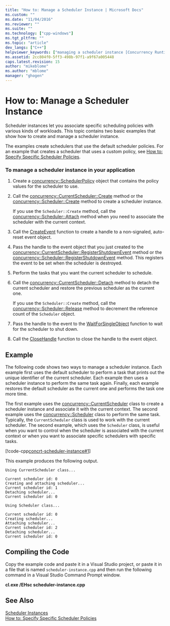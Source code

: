 ```yaml
---
title: "How to: Manage a Scheduler Instance | Microsoft Docs"
ms.custom: ""
ms.date: "11/04/2016"
ms.reviewer: ""
ms.suite: ""
ms.technology: ["cpp-windows"]
ms.tgt_pltfrm: ""
ms.topic: "article"
dev_langs: ["C++"]
helpviewer_keywords: ["managing a scheduler instance [Concurrency Runtime]", "scheduler instances, managing [Concurrency Runtime]"]
ms.assetid: 2cc804f0-5ff3-498b-97f1-a9f67a005448
caps.latest.revision: 15
author: "mikeblome"
ms.author: "mblome"
manager: "ghogen"
---
```

# How to: Manage a Scheduler Instance
Scheduler instances let you associate specific scheduling policies with various kinds of workloads. This topic contains two basic examples that show how to create and manage a scheduler instance.  
  
 The examples create schedulers that use the default scheduler policies. For an example that creates a scheduler that uses a custom policy, see [How to: Specify Specific Scheduler Policies](../../parallel/concrt/how-to-specify-specific-scheduler-policies.md).  
  
### To manage a scheduler instance in your application  
  
1.  Create a [concurrency::SchedulerPolicy](../../parallel/concrt/reference/schedulerpolicy-class.md) object that contains the policy values for the scheduler to use.  
  

2.  Call the [concurrency::CurrentScheduler::Create](reference/currentscheduler-class.md#create) method or the [concurrency::Scheduler::Create](reference/scheduler-class.md#create) method to create a scheduler instance.  
  
     If you use the `Scheduler::Create` method, call the [concurrency::Scheduler::Attach](reference/scheduler-class.md#attach) method when you need to associate the scheduler with the current context.  
  
3.  Call the [CreateEvent](http://msdn.microsoft.com/library/windows/desktop/ms682396) function to create a handle to a non-signaled, auto-reset event object.  
  
4.  Pass the handle to the event object that you just created to the [concurrency::CurrentScheduler::RegisterShutdownEvent](reference/currentscheduler-class.md#registershutdownevent) method or the [concurrency::Scheduler::RegisterShutdownEvent](reference/scheduler-class.md#registershutdownevent) method. This registers the event to be set when the scheduler is destroyed.  
  
5.  Perform the tasks that you want the current scheduler to schedule.  
  
6.  Call the [concurrency::CurrentScheduler::Detach](reference/currentscheduler-class.md#detach) method to detach the current scheduler and restore the previous scheduler as the current one.  
  
     If you use the `Scheduler::Create` method, call the [concurrency::Scheduler::Release](reference/scheduler-class.md#release) method to decrement the reference count of the `Scheduler` object.  
  
7.  Pass the handle to the event to the [WaitForSingleObject](http://msdn.microsoft.com/library/windows/desktop/ms687032) function to wait for the scheduler to shut down.  
  
8.  Call the [CloseHandle](http://msdn.microsoft.com/library/windows/desktop/ms724211) function to close the handle to the event object.  
  
## Example  
 The following code shows two ways to manage a scheduler instance. Each example first uses the default scheduler to perform a task that prints out the unique identifier of the current scheduler. Each example then uses a scheduler instance to perform the same task again. Finally, each example restores the default scheduler as the current one and performs the task one more time.  
  
 The first example uses the [concurrency::CurrentScheduler](../../parallel/concrt/reference/currentscheduler-class.md) class to create a scheduler instance and associate it with the current context. The second example uses the [concurrency::Scheduler](../../parallel/concrt/reference/scheduler-class.md) class to perform the same task. Typically, the `CurrentScheduler` class is used to work with the current scheduler. The second example, which uses the `Scheduler` class, is useful when you want to control when the scheduler is associated with the current context or when you want to associate specific schedulers with specific tasks.  
  
 [!code-cpp[concrt-scheduler-instance#1](../../parallel/concrt/codesnippet/cpp/how-to-manage-a-scheduler-instance_1.cpp)]  
  
 This example produces the following output.  
  
```Output  
Using CurrentScheduler class...  
 
Current scheduler id: 0  
Creating and attaching scheduler...  
Current scheduler id: 1  
Detaching scheduler...  
Current scheduler id: 0  
 
Using Scheduler class...  
 
Current scheduler id: 0  
Creating scheduler...  
Attaching scheduler...  
Current scheduler id: 2  
Detaching scheduler...  
Current scheduler id: 0  
```  
  
## Compiling the Code  
 Copy the example code and paste it in a Visual Studio project, or paste it in a file that is named `scheduler-instance.cpp` and then run the following command in a Visual Studio Command Prompt window.  
  
 **cl.exe /EHsc scheduler-instance.cpp**  
  
## See Also  
 [Scheduler Instances](../../parallel/concrt/scheduler-instances.md)   
 [How to: Specify Specific Scheduler Policies](../../parallel/concrt/how-to-specify-specific-scheduler-policies.md)

